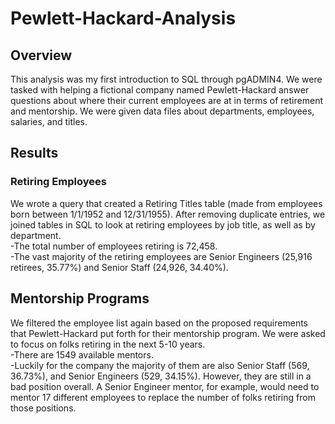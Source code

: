 # Pewlett-Hackard-Analysis
## Overview
This analysis was my first introduction to SQL through pgADMIN4.  We were tasked with helping a fictional company named Pewlett-Hackard answer questions about where their current employees are at in terms of retirement and mentorship.  We were given data files about departments, employees, salaries, and titles.  

## Results

### Retiring Employees 
We wrote a query that created a Retiring Titles table (made from employees born between 1/1/1952 and 12/31/1955). After removing duplicate entries, we joined tables in SQL to look at retiring employees by job title, as well as by department.  
     -The total number of employees retiring is 72,458.  
     -The vast majority of the retiring employees are Senior Engineers (25,916 retirees, 35.77%) and Senior Staff (24,926, 34.40%). 



## Mentorship Programs
We filtered the employee list again based on the proposed requirements that Pewlett-Hackard put forth for their mentorship program.  We were asked to focus on folks retiring in the next 5-10 years.  
     -There are 1549 available mentors.  
     -Luckily for the company the majority of them are also Senior Staff (569, 36.73%), and Senior Engineers (529, 34.15%).  However, they are still in a bad position overall.  A Senior Engineer mentor, for example, would need to mentor 17 different employees to replace the number of folks retiring from those positions.  
     
